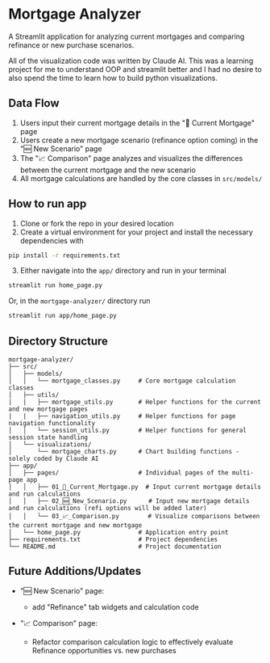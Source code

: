 # Mortgage Analyzer

A Streamlit application for analyzing current mortgages and comparing refinance or new purchase scenarios.

All of the visualization code was written by Claude AI. This was a learning project for me to understand OOP
and streamlit better and I had no desire to also spend the time to learn how to build python visualizations.

## Data Flow

1. Users input their current mortgage details in the "💸 Current Mortgage" page
2. Users create a new mortgage scenario (refinance option coming) in the "🆕 New Scenario" page
3. The "📈 Comparison" page analyzes and visualizes the differences between the current mortgage and the new scenario
4. All mortgage calculations are handled by the core classes in `src/models/`

## How to run app

1. Clone or fork the repo in your desired location
2. Create a virtual environment for your project and install the necessary dependencies with
```bash
pip install -r requirements.txt
```
3. Either navigate into the `app/` directory and run in your terminal

```bash
streamlit run home_page.py
```

Or, in the `mortgage-analyzer/` directory run

```bash
streamlit run app/home_page.py
```

## Directory Structure

```
mortgage-analyzer/
├── src/                 
│   ├── models/                     
│   │   └── mortgage_classes.py     # Core mortgage calculation classes
│   ├── utils/                      
|   |   ├── mortgage_utils.py       # Helper functions for the current and new mortgage pages
|   |   ├── navigation_utils.py     # Helper functions for page navigation functionality
│   │   └── session_utils.py        # Helper functions for general session state handling
│   └── visualizations/             
│       └── mortgage_charts.py      # Chart building functions - solely coded by Claude AI
├── app/                 
│   ├── pages/                      # Individual pages of the multi-page app
│   │   ├── 01_💸_Current_Mortgage.py  # Input current mortgage details and run calculations
│   │   ├── 02_🆕_New_Scenario.py      # Input new mortgage details and run calculations (refi options will be added later)
│   │   └── 03_📈_Comparison.py        # Visualize comparisons between the current mortgage and new mortgage
│   └── home_page.py                # Application entry point
├── requirements.txt                # Project dependencies
└── README.md                       # Project documentation
```

## Future Additions/Updates

* "🆕 New Scenario" page:
    - add "Refinance" tab widgets and calculation code

* "📈 Comparison" page:
    - Refactor comparison calculation logic to effectively evaluate Refinance opportunities vs. new purchases
